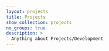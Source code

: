 ```yaml
---
layout: projects
title: Projects
show_collection: projects
no_groups: true
description: >
  Anything about Projects/Development
---
```


